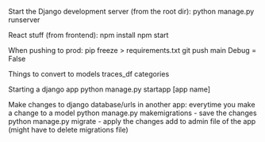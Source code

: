 Start the Django development server (from the root dir):
python manage.py runserver

React stuff (from frontend):
npm install
npm start

When pushing to prod:
pip freeze > requirements.txt
git push main
Debug = False

Things to convert to models
traces_df
categories

Starting a django app
python manage.py startapp [app name]

Make changes to django database/urls in another app: everytime you make a change to a model
python manage.py makemigrations - save the changes
python manage.py migrate - apply the changes
add to admin file of the app
(might have to delete migrations file)
